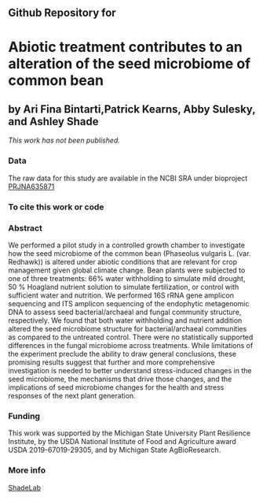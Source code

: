 ## Github Repository for
# Abiotic treatment contributes to an alteration of the seed microbiome of common bean
## by Ari Fina Bintarti,Patrick Kearns, Abby Sulesky, and Ashley Shade


<i>This work has not been published.</i>


### Data
The raw data for this study are available in the NCBI SRA under bioproject [PRJNA635871](https://www.ncbi.nlm.nih.gov/bioproject/?term=PRJNA635871)


### To cite this work or code


### Abstract
We performed a pilot study in a controlled growth chamber to investigate how the seed microbiome of the common bean (Phaseolus vulgaris L. (var. Redhawk)) is altered under abiotic conditions that are relevant for crop management given global climate change. Bean plants were subjected to one of three treatments: 66% water withholding to simulate mild drought, 50 % Hoagland nutrient solution to simulate fertilization, or control with sufficient water and nutrition. We performed 16S rRNA gene amplicon sequencing and ITS amplicon sequencing of the endophytic metagenomic DNA to assess seed bacterial/archaeal and fungal community structure, respectively. We found that both water withholding and nutrient addition altered the seed microbiome structure for bacterial/archaeal communities as compared to the untreated control. There were no statistically supported differences in the fungal microbiome across treatments. While limitations of the experiment preclude the ability to draw general conclusions, these promising results suggest that further and more comprehensive investigation is needed to better understand stress-induced changes in the seed microbiome, the mechanisms that drive those changes, and the implications of seed microbiome changes for the health and stress responses of the next plant generation.

### Funding
This work was supported by the Michigan State University Plant Resilience Institute, by the USDA National Institute of Food and Agriculture award USDA 2019-67019-29305, and by Michigan State AgBioResearch. 

### More info
[ShadeLab](http://ashley17061.wixsite.com/shadelab/home)
